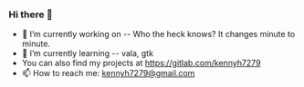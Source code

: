 ### Hi there 👋
- 🔭 I’m currently working on -- Who the heck knows? It changes minute to minute.
- 🌱 I’m currently learning -- vala, gtk
- You can also find my projects at https://gitlab.com/kennyh7279
- 📫 How to reach me: kennyh7279@gmail.com
